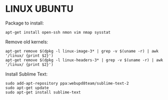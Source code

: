 LINUX UBUNTU
============


Package to install:

    apt-get install open-ssh nmon vim nmap sysstat

Remove old kernels:

    apt-get remove $(dpkg -l linux-image-3* | grep -v $(uname -r) | awk '/linux/ {print $2}')
    apt-get remove $(dpkg -l linux-headers-3* | grep -v $(uname -r) | awk '/linux/ {print $2}')

Install Sublime Text:

    sudo add-apt-repository ppa:webupd8team/sublime-text-2
    sudo apt-get update
    sudo apt-get install sublime-text
